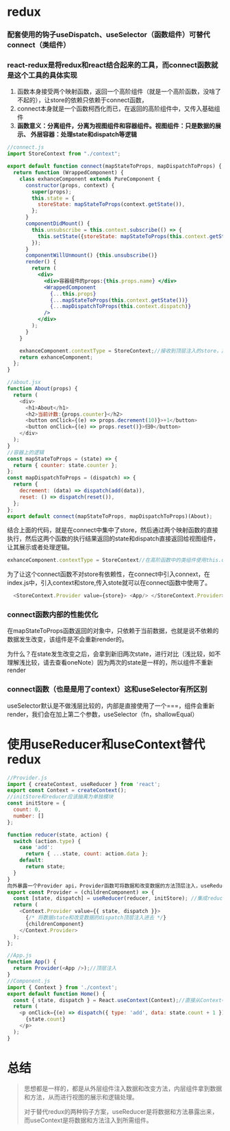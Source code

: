 # redux

### 配套使用的钩子useDispatch、useSelector（函数组件）可替代connect（类组件）

### react-redux是将redux和react结合起来的工具，而connect函数就是这个工具的具体实现

1. 函数本身接受两个映射函数，返回一个高阶组件（就是一个高阶函数，没啥了不起的），让store的依赖只依赖于connect函数，
2. connect本身就是一个函数柯西化而已，在返回的高阶组件中，又传入基础组件
3. **函数意义：分离组件，分离为视图组件和容器组件。视图组件：只是数据的展示、 外层容器：处理state和dispatch等逻辑**

```jsx
//connect.js
import StoreContext from "./context";

export default function connect(mapStateToProps, mapDispatchToProps) {
  return function (WrappedComponent) {
    class exhanceComponent extends PureComponent {
      constructor(props, context) {
        super(props);
        this.state = {
          storeState: mapStateToProps(context.getState()),
        };
      }
      componentDidMount() {
        this.unsubscribe = this.context.subscribe(() => {
          this.setState({storeState: mapStateToProps(this.context.getState())});
        });
      }
      componentWillUnmount() {this.unsubscribe()}
      render() {
        return (
          <div>
            <div>容器组件的props:{this.props.name} </div>
            <WrappedComponent
              {...this.props}
              {...mapStateToProps(this.context.getState())}
              {...mapDispatchToProps(this.context.dispatch)}
            />
          </div>
        );
      }
    }

    exhanceComponent.contextType = StoreContext;//接收到顶层注入的store，放入类组件中
    return exhanceComponent;
  };
}
```

```js
//about.jsx
function About(props) {
  return (
    <div>
      <h1>About</h1>
      <h2>当前计数:{props.counter}</h2>
      <button onClick={(e) => props.decrement(10)}>+1</button>
      <button onClick={(e) => props.reset()}>归0</button>
    </div>
  );
}
//容器上的逻辑
const mapStateToProps = (state) => {
  return { counter: state.counter };
};
const mapDispatchToProps = (dispatch) => {
  return {
    decrement: (data) => dispatch(add(data)),
    reset: () => dispatch(reset()),
  };
};
export default connect(mapStateToProps, mapDispatchToProps)(About);
```



结合上面的代码，就是在connect中集中了store，然后通过两个映射函数的直接执行，然后这两个函数的执行结果返回的state和dispatch直接返回给视图组件，让其展示或者处理逻辑。

```jsx
exhanceComponent.contextType = StoreContext//在高阶函数中的类组件使用this.context代替store。
```

为了让这个connect函数不对store有依赖性，在connect中引入connext，在index.js中，引入context和store,传入stote就可以在connect函数中使用了。

```js
  <StoreContext.Provider value={store}> <App/> </StoreContext.Provider>
```

### connect函数内部的性能优化

在mapStateToProps函数返回的对象中，只依赖于当前数据，也就是说不依赖的数据发生改变，该组件是不会重新render的。

为什么？在state发生改变之后，会拿到新旧两次state，进行对比（浅比较，如不理解浅比较，请去查看oneNote）因为两次的state是一样的，所以组件不重新render

### connect函数（也是是用了context）这和useSelector有所区别

useSelector默认是不做浅层比较的，内部是直接使用了一个===，组件会重新render，我们会在加上第二个参数，useSelector（fn，shallowEqual）

# 使用useReducer和useContext替代redux

```js
//Provider.js
import { createContext, useReducer } from 'react';
export const Context = createContext();
//initStore和reducer应该抽离为单独模块
const initStore = {
  count: 0,
  number: []
};

function reducer(state, action) {
  switch (action.type) {
    case 'add':
      return { ...state, count: action.data };
    default:
      return state;
  }
}
向外暴露一个Provider api，Provider函数可将数据和改变数据的方法顶层注入，useReducer就是将数据和方法结合起来的一个钩子
export const Provider = (childrenComponent) => {
  const [state, dispatch] = useReducer(reducer, initStore); //集成reducer和store
  return (
    <Context.Provider value={{ state, dispatch }}>
      {/* 将数据state和改变数据的dispatch顶层注入进去 */}
      {childrenComponent}
    </Context.Provider>
  );
};

//App.js
function App() {
  return Provider(<App />);//顶层注入
}
//Component.js
import { Context } from './context';
export default function Home() {
  const { state, dispatch } = React.useContext(Context);//直接从Context中结构即可拿到
  return (
    <p onClick={(e) => dispatch({ type: 'add', data: state.count + 1 })}>
      {state.count}
    </p>
  );
}
```

# 总结

> 思想都是一样的，都是从外层组件注入数据和改变方法，内层组件拿到数据和方法，从而进行视图的展示和逻辑处理。
>
> 对于替代redux的两种钩子方案，useReducer是将数据和方法暴露出来，而useContext是将数据和方法注入到所需组件。
